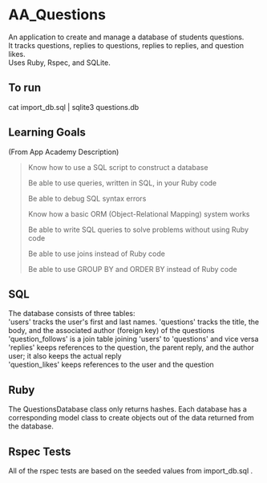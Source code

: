 # AA_Questions  
An application to create and manage a database of students questions.  
It tracks questions, replies to questions, replies to replies, and question likes.  
Uses Ruby, Rspec, and SQLite.  
## To run
cat import_db.sql | sqlite3 questions.db
## Learning Goals  
(From App Academy Description)  
> Know how to use a SQL script to construct a database
>
> Be able to use queries, written in SQL, in your Ruby code
>
> Be able to debug SQL syntax errors
>
> Know how a basic ORM (Object-Relational Mapping) system works
>
> Be able to write SQL queries to solve problems without using Ruby code
>
> Be able to use joins instead of Ruby code
>
> Be able to use GROUP BY and ORDER BY instead of Ruby code
## SQL  
The database consists of three tables:  
'users' tracks the user's first and last names. 
'questions' tracks the title, the body, and the associated author (foreign key) of the questions  
'question_follows' is a join table joining 'users' to 'questions' and vice versa  
'replies' keeps references to the question, the parent reply, and the author user; it also keeps the actual reply  
'question_likes' keeps references to the user and the question
## Ruby  
The QuestionsDatabase class only returns hashes. Each database has a corresponding model class to create objects out of the data returned from the database.  
## Rspec Tests  
All of the rspec tests are based on the seeded values from import_db.sql .